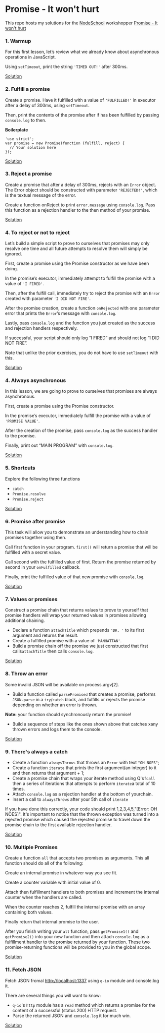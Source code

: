 # Promise - It won't hurt

This repo hosts my solutions for the [NodeSchool](https://nodeschool.io) workshopper [Promise - It won't hurt](https://github.com/stevekane/promise-it-wont-hurt)

### 1. Warmup
  For this first lesson, let’s review what we already know about asynchronous
  operations in JavaScript.

  Using `setTimeout`, print the string `'TIMED OUT!'` after 300ms.

  [Solution](warmup.js)

### 2. Fulfill a promise
  Create a promise. Have it fulfilled with a value of `'FULFILLED!'` in executor after a delay of 300ms, using `setTimeout`.

  Then, print the contents of the promise after if has been fulfilled by passing `console.log` to then.

  **Boilerplate**

    'use strict';
    var promise = new Promise(function (fulfill, reject) {
      // Your solution here
    });

  [Solution](setTimeoutPromise.js)

### 3. Reject a promise

  Create a promise that after a delay of 300ms, rejects with an `Error` object.
  The Error object should be constructed with parameter `'REJECTED!'`, which is the textual message of the error.

  Create a function onReject to print `error.message` using `console.log`. Pass this function as a rejection handler to the then method of your promise.

  [Solution](rejectPromise.js)

### 4. To reject or not to reject

  Let’s build a simple script to prove to ourselves that promises may only resolve one time and all future attempts to resolve them will simply be ignored.

  First, create a promise using the Promise constructor as we have been doing.

  In the promise’s executor, immediately attempt to fulfill the promise with a value of `'I FIRED'`.

  Then, after the fulfill call, immediately try to reject the promise with an `Error` created with parameter `'I DID NOT FIRE'`.

  After the promise creation, create a function `onRejected` with one parameter error that prints the `Error`’s message with `console.log`.

  Lastly, pass `console.log` and the function you just created as the success and rejection handlers respectively.

  If successful, your script should only log “I FIRED” and should not log “I DID NOT FIRE”.

  Note that unlike the prior exercises, you do not have to use `setTimeout` with this.

  [Solution](rejectOrNot.js)

### 4. Always asynchronous

  In this lesson, we are going to prove to ourselves that promises are always asynchronous.

  First, create a promise using the Promise constructor.

  In the promise’s executor, immediately fulfill the promise with a value of `'PROMISE VALUE'`.

  After the creation of the promise, pass `console.log` as the success handler to the promise.

  Finally, print out “MAIN PROGRAM” with `console.log`.

  [Solution](alwaysAsync.js)

### 5. Shortcuts

  Explore the following three functions
 
  - `catch`
  - `Promise.resolve`
  - `Promise.reject`

  [Solution](shortcuts.js)

### 6. Promise after promise

  This task will allow you to demonstrate an understanding how to chain promises together using then.

  Call first function in your program. `first()` will return a promise that will be fulfilled with a secret value.

  Call second with the fulfilled value of first. Return the promise returned by second in your `onFulfilled` callback.

  Finally, print the fulfilled value of that new promise with `console.log`.

  [Solution](chainingPromises.js)

### 7. Values or promises

  Construct a promise chain that returns values to prove to yourself that promise handlers will wrap your returned values in promises allowing additional chaining.

  * Declare a function `attachTitle` which prepends `'DR. '` to its first argument and returns the result.
  * Create a fulfilled promise with a value of `'MANHATTAN'`.
  * Build a promise chain off the promise we just constructed that first calls`attachTitle` then calls `console.log`.

  [Solution](valuesOrPromises.js)

### 8. Throw an error

  Some invalid JSON will be available on process.argv[2].

  * Build a function called `parsePromised` that creates a promise, performs `JSON.parse` in a `try`/`catch` block, and fulfills or rejects the promise depending on whether an error is thrown.

  **Note:** your function should synchronously return the promise!
  * Build a sequence of steps like the ones shown above that catches xany thrown errors and logs them to the console.

  [Solution](catchInPromises.js)

### 9. There's always a catch

  * Create a function `alwaysThrows` that throws an `Error` with text `"OH NOES"`;
  * Create a function `iterate` that prints the first argument(an integer) to it and then returns that argument + 1;
  * Create a promise chain that wraps your iterate method using Q's`fcall` then a series of iterations that attempts to perform `iterate`a total of 10 times.
  * Attach `console.log` as a rejection handler at the bottom of yourchain.
  * Insert a call to `alwaysThrows` after your 5th call of `iterate`

  If you have done this correctly, your code should print 1,2,3,4,5,"[Error: OH NOES]".  It's important to notice that the thrown exception was turned into a rejected promise which caused the rejected promise to travel down the promise chain to the first available rejection handler.

  [Solution](rejectionHandler.js)

### 10. Multiple Promises

  Create a function `all` that accepts two promises as arguments. This all function should do all of the following:

  Create an internal promise in whatever way you see fit.

  Create a counter variable with initial value of 0.

  Attach then fulfillment handlers to both promises and increment the internal counter when the handlers are called.

  When the counter reaches 2, fulfill the internal promise with an array containing both values.

  Finally return that internal promise to the user.

  After you finish writing your `all` function, pass `getPromise1()` and `getPromise2()` into your new function and then attach `console.log` as a fulfillment handler to the promise returned by your function. These two promise-returning functions will be provided to you in the global scope.

  [Solution](multiplePromises.js)

### 11. Fetch JSON

  Fetch JSON fromal [http://localhost:1337](http://localhost:1337) using `q-io` module and console.log it.

  There are several things you will want to know:

  * `q-io`'s `http` module has a `read` method which returns a promise for the content of a successful (status 200) HTTP request.
  * Parse the returned JSON and `console.log` it for much win.

  [Solution](fetchJSON.js)

